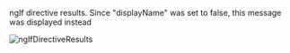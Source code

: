 ngIf directive results. Since "displayName" was set to false, this message was displayed instead

![ngIfDirectiveResults](https://github.com/Jaypa92/Angular/assets/96949038/1d2f43e5-7b80-40ac-b2ed-3717dfe5b4e1)
